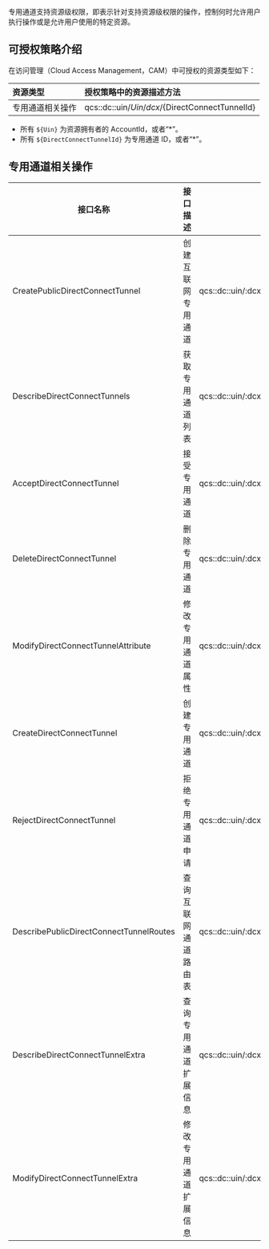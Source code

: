 专用通道支持资源级权限，即表示针对支持资源级权限的操作，控制何时允许用户执行操作或是允许用户使用的特定资源。

## 可授权策略介绍

在访问管理（Cloud Access Management，CAM）中可授权的资源类型如下：

| 资源类型         | 授权策略中的资源描述方法                         |
| :--------------- | :----------------------------------------------- |
| 专用通道相关操作 | qcs::dc::uin/${Uin}/dcx/${DirectConnectTunnelId} |

- 所有 `${Uin}` 为资源拥有者的 AccountId，或者“*”。
- 所有 `${DirectConnectTunnelId}` 为专用通道 ID，或者“*”。

## 专用通道相关操作

| 接口名称                                | 接口描述             | 六段式定义                                 |
| --------------------------------------- | -------------------- | ------------------------------------------ |
| CreatePublicDirectConnectTunnel         | 创建互联网专用通道   | qcs::dc::uin/:dcx/*                        |
| DescribeDirectConnectTunnels            | 获取专用通道列表     | qcs::dc::uin/:dcx/*                        |
| AcceptDirectConnectTunnel               | 接受专用通道         | qcs::dc::uin/:dcx/${DirectConnectTunnelId} |
| DeleteDirectConnectTunnel               | 删除专用通道         | qcs::dc::uin/:dcx/${DirectConnectTunnelId} |
| ModifyDirectConnectTunnelAttribute      | 修改专用通道属性     | qcs::dc::uin/:dcx/${DirectConnectTunnelId} |
| CreateDirectConnectTunnel               | 创建专用通道         | qcs::dc::uin/:dcx/*                        |
| RejectDirectConnectTunnel               | 拒绝专用通道申请     | qcs::dc::uin/:dcx/${DirectConnectTunnelId} |
| DescribePublicDirectConnectTunnelRoutes | 查询互联网通道路由表 | qcs::dc::uin/:dcx/${DirectConnectTunnelId} |
| DescribeDirectConnectTunnelExtra        | 查询专用通道扩展信息 | qcs::dc::uin/:dcx/${DirectConnectTunnelId} |
| ModifyDirectConnectTunnelExtra          | 修改专用通道扩展信息 | qcs::dc::uin/:dcx/${DirectConnectTunnelId} |

